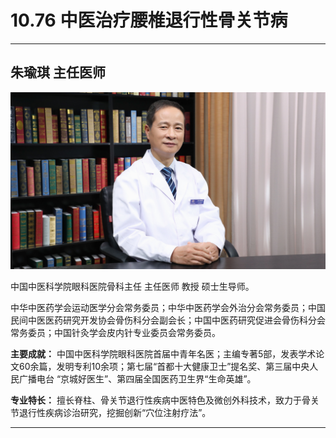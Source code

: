 # 10.76 中医治疗腰椎退行性骨关节病

---

## 朱瑜琪 主任医师

![1682056626646](image/c10_076/1682056626646.png)

中国中医科学院眼科医院骨科主任 主任医师 教授 硕士生导师。

中华中医药学会运动医学分会常务委员；中华中医药学会外治分会常务委员；中国民间中医医药研究开发协会骨伤科分会副会长；中国中医药研究促进会骨伤科分会常务委员；中国针灸学会皮内针专业委员会常务委员。


**主要成就：** 中国中医科学院眼科医院首届中青年名医；主编专著5部，发表学术论文60余篇，发明专利10余项；第七届“首都十大健康卫士”提名奖、第三届中央人民广播电台 “京城好医生”、第四届全国医药卫生界“生命英雄”。


**专业特长：** 擅长脊柱、骨关节退行性疾病中医特色及微创外科技术，致力于骨关节退行性疾病诊治研究，挖掘创新“穴位注射疗法”。

---
